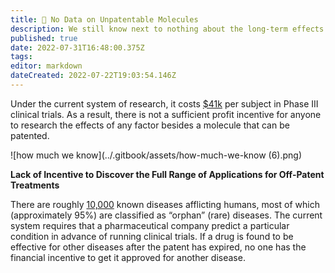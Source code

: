 ```yaml
---
title: 🥫 No Data on Unpatentable Molecules
description: We still know next to nothing about the long-term effects of 99.9% of the 4 pounds of over 7,000 different synthetic or natural chemicals you consume every day.
published: true
date: 2022-07-31T16:48:00.375Z
tags: 
editor: markdown
dateCreated: 2022-07-22T19:03:54.146Z
---
```


Under the current system of research, it costs [$41k](https://www.clinicalleader.com/doc/getting-a-handle-on-clinical-trial-costs-0001) per subject in Phase III clinical trials. As a result, there is not a sufficient profit incentive for anyone to research the effects of any factor besides a molecule that can be patented.

![how much we know](../.gitbook/assets/how-much-we-know (6).png)

**Lack of Incentive to Discover the Full Range of Applications for Off-Patent Treatments**

There are roughly [10,000](https://www.washingtonpost.com/news/fact-checker/wp/2016/11/17/are-there-really-10000-diseases-and-500-cures/) known diseases afflicting humans, most of which (approximately 95%) are classified as “orphan” (rare) diseases. The current system requires that a pharmaceutical company predict a particular condition in advance of running clinical trials. If a drug is found to be effective for other diseases after the patent has expired, no one has the financial incentive to get it approved for another disease.
